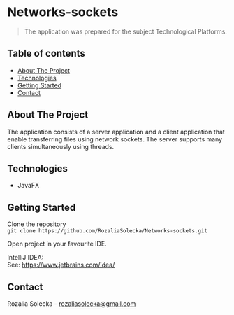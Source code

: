 # Networks-sockets
> The application was prepared for the subject Technological Platforms. 

## Table of contents
* [About The Project](#about-the-project)
* [Technologies](#technologies)
* [Getting Started](#getting-started)
* [Contact](#contact)

## About The Project
The application consists of a server application and a client application that  enable
transferring files using network sockets. The server supports many
clients simultaneously using threads.

## Technologies
* JavaFX

## Getting Started
Clone the repository  
`git clone https://github.com/RozaliaSolecka/Networks-sockets.git` 
  
Open project in your favourite IDE.   
  
IntelliJ IDEA:  
See: https://www.jetbrains.com/idea/

## Contact
Rozalia Solecka - rozaliasolecka@gmail.com
